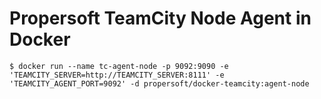Propersoft TeamCity Node Agent in Docker
========================================

```
$ docker run --name tc-agent-node -p 9092:9090 -e 'TEAMCITY_SERVER=http://TEAMCITY_SERVER:8111' -e 'TEAMCITY_AGENT_PORT=9092' -d propersoft/docker-teamcity:agent-node
```

